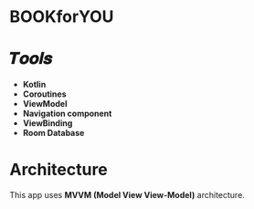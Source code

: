 # BOOKforYOU
# 𝑻𝒐𝒐𝒍𝒔
- **Kotlin**
- **Coroutines**
- **ViewModel**
- **Navigation component**
- **ViewBinding**
- **Room Database**
# Architecture 
This app uses **MVVM (Model View View-Model)** architecture.
 
